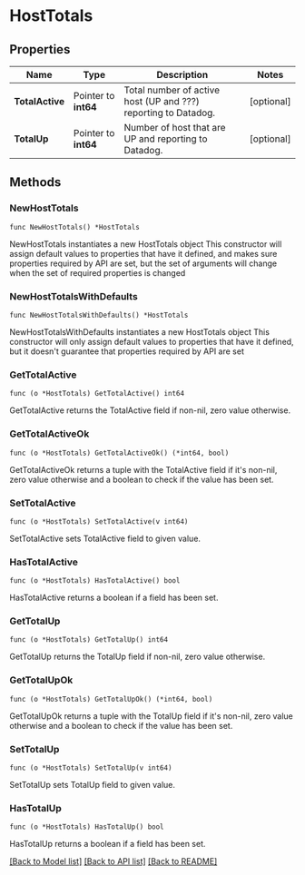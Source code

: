 # HostTotals

## Properties

Name | Type | Description | Notes
---- | ---- | ----------- | ------
**TotalActive** | Pointer to **int64** | Total number of active host (UP and ???) reporting to Datadog. | [optional] 
**TotalUp** | Pointer to **int64** | Number of host that are UP and reporting to Datadog. | [optional] 

## Methods

### NewHostTotals

`func NewHostTotals() *HostTotals`

NewHostTotals instantiates a new HostTotals object
This constructor will assign default values to properties that have it defined,
and makes sure properties required by API are set, but the set of arguments
will change when the set of required properties is changed

### NewHostTotalsWithDefaults

`func NewHostTotalsWithDefaults() *HostTotals`

NewHostTotalsWithDefaults instantiates a new HostTotals object
This constructor will only assign default values to properties that have it defined,
but it doesn't guarantee that properties required by API are set

### GetTotalActive

`func (o *HostTotals) GetTotalActive() int64`

GetTotalActive returns the TotalActive field if non-nil, zero value otherwise.

### GetTotalActiveOk

`func (o *HostTotals) GetTotalActiveOk() (*int64, bool)`

GetTotalActiveOk returns a tuple with the TotalActive field if it's non-nil, zero value otherwise
and a boolean to check if the value has been set.

### SetTotalActive

`func (o *HostTotals) SetTotalActive(v int64)`

SetTotalActive sets TotalActive field to given value.

### HasTotalActive

`func (o *HostTotals) HasTotalActive() bool`

HasTotalActive returns a boolean if a field has been set.

### GetTotalUp

`func (o *HostTotals) GetTotalUp() int64`

GetTotalUp returns the TotalUp field if non-nil, zero value otherwise.

### GetTotalUpOk

`func (o *HostTotals) GetTotalUpOk() (*int64, bool)`

GetTotalUpOk returns a tuple with the TotalUp field if it's non-nil, zero value otherwise
and a boolean to check if the value has been set.

### SetTotalUp

`func (o *HostTotals) SetTotalUp(v int64)`

SetTotalUp sets TotalUp field to given value.

### HasTotalUp

`func (o *HostTotals) HasTotalUp() bool`

HasTotalUp returns a boolean if a field has been set.


[[Back to Model list]](../README.md#documentation-for-models) [[Back to API list]](../README.md#documentation-for-api-endpoints) [[Back to README]](../README.md)


